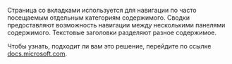 ﻿Страница со вкладками используется для навигации по часто посещаемым отдельным категориям содержимого. Сводки предоставляют возможность навигации между несколькими панелями содержимого. Текстовые заголовки разделяют разное содержимое.

Чтобы узнать, подходит ли вам это решение, перейдите по ссылке [docs.microsoft.com](https://docs.microsoft.com/ru-ru/windows/uwp/controls-and-patterns/tabs-pivot).
